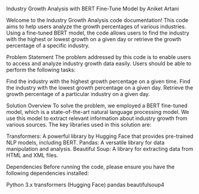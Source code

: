 Industry Growth Analysis with BERT Fine-Tune Model by Aniket Artani

Welcome to the Industry Growth Analysis code documentation! This code aims to help users analyze the growth percentages of various industries. Using a fine-tuned BERT model, the code allows users to find the industry with the highest or lowest growth on a given day or retrieve the growth percentage of a specific industry.

Problem Statement
The problem addressed by this code is to enable users to access and analyze industry growth data easily. Users should be able to perform the following tasks:

Find the industry with the highest growth percentage on a given time.
Find the industry with the lowest growth percentage on a given day.
Retrieve the growth percentage of a particular industry on a given day.

Solution Overview
To solve the problem, we employed a BERT fine-tuned model, which is a state-of-the-art natural language processing model. We use this model to extract relevant information about industry growth from various sources. The key libraries used in this solution are:

Transformers: A powerful library by Hugging Face that provides pre-trained NLP models, including BERT.
Pandas: A versatile library for data manipulation and analysis.
Beautiful Soup: A library for extracting data from HTML and XML files.

Dependencies
Before running the code, please ensure you have the following dependencies installed:

Python 3.x
transformers (Hugging Face)
pandas
beautifulsoup4


